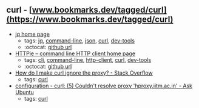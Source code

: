 curl - [www.bookmarks.dev/tagged/curl](https://www.bookmarks.dev/tagged/curl)
---
* [jq home page](https://stedolan.github.io/jq/)
    * tags: [jq](../tags/jq.md), [command-line](../tags/command-line.md), [json](../tags/json.md), [curl](../tags/curl.md), [dev-tools](../tags/dev-tools.md)
    * :octocat: [github url](https://github.com/stedolan/jq)
* [HTTPie – command line HTTP client home page](https://httpie.org/)
    * tags: [cli](../tags/cli.md), [command-line](../tags/command-line.md), [http-client](../tags/http-client.md), [curl](../tags/curl.md), [dev-tools](../tags/dev-tools.md)
    * :octocat: [github url](https://github.com/jakubroztocil/httpie)
* [How do I make curl ignore the proxy? - Stack Overflow](https://stackoverflow.com/questions/800805/how-do-i-make-curl-ignore-the-proxy)
    * tags: [curl](../tags/curl.md)
* [configuration - curl: (5) Couldn't resolve proxy 'hproxy.iitm.ac.in' - Ask Ubuntu](https://askubuntu.com/questions/347384/curl-5-couldnt-resolve-proxy-hproxy-iitm-ac-in)
    * tags: [curl](../tags/curl.md)
